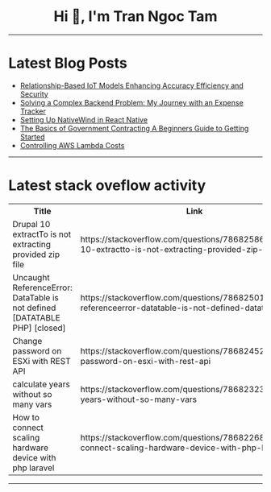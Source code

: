 <h1 align="center">Hi 👋, I'm Tran Ngoc Tam</h1>

---

# Latest Blog Posts 
<!-- BLOG-POST-LIST:START -->
- [Relationship-Based IoT Models Enhancing Accuracy Efficiency and Security](https://dev.to/eric_dequ/relationship-based-iot-models-enhancing-accuracy-efficiency-and-security-1fah)
- [Solving a Complex Backend Problem: My Journey with an Expense Tracker](https://dev.to/greatkalaso/solving-a-complex-backend-problem-my-journey-with-an-expense-tracker-3pc8)
- [Setting Up NativeWind in React Native](https://dev.to/dubjay18/setting-up-nativewind-in-react-native-1cen)
- [The Basics of Government Contracting A Beginners Guide to Getting Started](https://dev.to/quantumcybersolution/the-basics-of-government-contracting-a-beginners-guide-to-getting-started-2kf5)
- [Controlling AWS Lambda Costs](https://dev.to/kodsama/controlling-aws-lambda-costs-2kn8)
<!-- BLOG-POST-LIST:END -->

---

# Latest stack oveflow activity
<table>
  <tr><th>Title</th><th>Link</th></tr>
  <!-- STACKOVERFLOW:START --><tr><td>Drupal 10 extractTo is not extracting provided zip file</td><td>https://stackoverflow.com/questions/78682586/drupal-10-extractto-is-not-extracting-provided-zip-file</td></tr><tr><td>Uncaught ReferenceError: DataTable is not defined [DATATABLE PHP] [closed]</td><td>https://stackoverflow.com/questions/78682501/uncaught-referenceerror-datatable-is-not-defined-datatable-php</td></tr><tr><td>Change password on ESXi with REST API</td><td>https://stackoverflow.com/questions/78682452/change-password-on-esxi-with-rest-api</td></tr><tr><td>calculate years without so many vars</td><td>https://stackoverflow.com/questions/78682323/calculate-years-without-so-many-vars</td></tr><tr><td>How to connect scaling hardware device with php laravel</td><td>https://stackoverflow.com/questions/78682268/how-to-connect-scaling-hardware-device-with-php-laravel</td></tr><!-- STACKOVERFLOW:END -->
</table>

---


